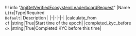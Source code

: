 !!! info "[ApiGetVerifiedEcosystemLeaderboardRequest](/../../schemas/api_get_verified_ecosystem_leaderboard_request)"
    |Name<br>`Lite`|Type|Required<br>`Default`| Description |
    |-|-|-|-|
    |calculate_from<br>`cf` |string|True|Start time of the epoch|
    |completed_kyc_before<br>`ck` |string|True|Completed KYC before this time|
